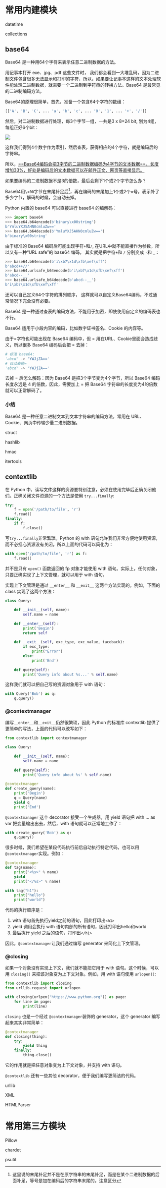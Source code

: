 # 常用内建模块

datetime

collections

## base64

Base64 是一种用64个字符来表示任意二进制数据的方法。

用记事本打开 exe、jpg、pdf 这些文件时， 我们都会看到一大堆乱码，因为二进制文件包含很多无法显示和打印的字符，所以，如果要让记事本这样的文本处理软件能处理二进制数据，就需要一个二进制到字符串的转换方法。Base64 是最常见的二进制编码方法。

Base64的原理很简单，首先，准备一个包含64个字符的数组：

```python
[['A', 'B', 'C', ... 'a', 'b', 'c', ... '0', '1', ... '+', '/']]
```

然后，对二进制数据进行处理，每3个字节一组，一共是3 x 8=24 bit, 划为4组， 每组正好6个bit：

![](https://www.liaoxuefeng.com/files/attachments/949444125467040)

这样我们得到4个数字作为索引，然后查表，获得相应的4个字符，就是编码后的字符串。

所以，<u>==Base64编码会把3字节的二进制数据编码为4字节的文本数据==，长度增加33%，好处是编码后的文本数据可以在邮件正文、网页等直接显示。</u>

如果要编码的二进制数据不是3的倍数，最后会剩下1个或2个字节怎么办？

Base64用`\x00`字节在末尾补足后[^1]，再在编码的末尾加上1个或2个=号，表示补了多少字节，解码的时候，会自动去掉。

Python 内置的 base64 可以直接进行 base64 的编解码：

```python
>>> import base64
>>> base64.b64encode(b'binary\x00string')
b'YmluYXJ5AHN0cmluZw=='
>>> base64.b64decode(b'YmluYXJ5AHN0cmluZw==')
b'binary\x00string'
```

由于标准的 Base64 编码后可能出现字符`+`和`/`, 在URL中就不能直接作为参数，所以又有一种“URL safe”的 base64 编码， 其实就是把字符`+`和 `/`  分别变成 `-`和 `_`：

```python
>>> base64.b64encode(b'i\xb7\x1d\xfb\xef\xff')
b'abcd++//'
>>> base64.urlsafe_b64encode(b'i\xb7\x1d\xfb\xef\xff')
b'abcd--__'
>>> base64.urlsafe_b64decode(b'abcd--__')
b'i\xb7\x1d\xfb\xef\xff'
```

还可以自己定义64个字符的排列顺序， 这样就可以自定义Base64编码，不过通常情况下完全没有必要。

Base64 是一种通过查表的编码方法，不能用于加密，即使使用自定义的编码表也不行。

Base64 适用于小段内容的编码，比如数字证书签名、Cookie 的内容等。

由于=字符也可能出现在 Base64 编码中，但 = 用在URL、Cookie里面会造成歧义，所以很多 Base64 编码后会把 = 去掉：

```python
# 标准 base64:
'abcd' -> 'YWJjZA=='
# 自动去掉=
'abcd' -> 'YWJjZA=='
```

去掉 = 后怎么解码：因为 Base64 是把3个字节变为4个字节，所以 Base64 编码长度永远是 4 的倍数，因此，需要加上 = 把 Base64 字符串的长度变为4的倍数就可以正常解码了。

### 小结

Base64 是一种任意二进制文本到文本字符串的编码方法，常用在 URL、Cookie、网页中传输少量二进制数据。

struct

hashlib

hmac

itertools

## contextlib

在 Python 中，读写文件这样的资源要特别注意，必须在使用完毕后正确关闭他们。正确关闭文件资源的一个方法是使用 `try...finally`:

```python
try:
    f = open('/path/to/file', 'r')
    f.read()
finally:
    if f:
        f.close()
```

写`try...finally`非常繁琐。Python 的 with 语句允许我们非常方便地使用资源，而不必担心资源没有关闭，所以上面的代码可以简化为：

```python
with open('/path/to/file', 'r') as f:
    f.read()
```

并不是只有 `open()` 函数返回的 fp 对象才能使用 with 语句。实际上，任何对象，只要正确实现了上下文管理，就可以用于 with 语句。

实现上下文管理是通过 `__enter__` 和 `__exit__` 这两个方法实现的。例如，下面的 class 实现了这两个方法：

```python
class Query:
    
    def __init__(self, name):
        self.name = name
        
    def __enter__(self):
        print('Begin')
        return self
    
    def __exit__(self, exc_type, exc_value, taceback):
        if exc_type:
            print("Error")
        else:
            print('End')
            
    def query(self):
        print('Query info about %s...' % self.name)
```

这样我们就可以把自己写的资源对象用于 with 语句：

```python
with Query('Bob') as q:
    q.query()
```

### @contextmanager

编写`__enter__`和`__exit__`仍然很繁琐，因此 Python 的标准库 contextlib 提供了更简单的写法，上面的代码可以改写如下：

```python
from contextlib import contextmanager

class Query:
    
    def __init__(self, name):
        self.name = name
        
    def query(self):
        print('Query info about %s' % self.name)
        
@contextmanager
def create_query(name):
    print('Begin')
    q = Query(name)
    yield q
    print('End')
```

`@contextmanager` 这个 decorator 接受一个生成器，用 yield 语句把 with ... as var 把变量输出出去，然后，with 语句就可以正常地工作了：

```python
with create_query('Bob') as q:
    q.query()
```

很多时候，我们希望在某段代码执行前后自动执行特定代码，也可以用`@contextmanager`实现。例如：

```python
@contextmanager
def tag(name):
    print("<%s>" % name)
    yield
    print("</%s>" % name)
    
with tag("h1"):
    print("hello")
    print("world")
```

代码的执行顺序是：

1. with 语句首先执行yield之前的语句，因此打印出`<h1>`
2. yield 调用会执行 with 语句内部的所有语句，因此打印出hello和world
3. 最后执行 yield 之后的语句，打印出`</h1>`

因此，`@contextmanager`让我们通过编写 generator 来简化上下文管理。

### @closing

如果一个对象没有实现上下文，我们就不能把它用于 with 语句。这个时候，可以用 `closing()` 来把该对象变为上下文对象。例如，用 with 语句使用 `urlopen()`:

```python
from contextlib import closing
from urllib.request import urlopen

with closing(urlpen("https://www.python.org")) as page:
    for line in page:
        print(line)
```

`closing` 也是一个经过 `@contextmanager`装饰的 generator，这个 generator 编写起来其实非常简单：

```python
@contextmanager
def closing(thing):
    try:
        yield thing
    finally:
        thing.close()
```

它的作用就是把任意对象变为上下文对象，并支持 with 语句。

`@contextlib` 还有一些其他 decorator，便于我们编写更简洁的代码。

urllib

XML

HTMLParser

# 常用第三方模块

Pillow

chardet

psutil

[^1]: 这里说的末尾补足并不是在原字符串的末尾补足，而是在某个二进制数据的后面补足，等号是加在编码后的字符串末尾的，注意区分


